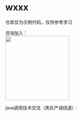 # wxxx

仓库仅为示例代码，仅供参考学习

咨询加入：<br/>
<img src="https://buckettest-file2.oss-cn-shanghai.aliyuncs.com/WX20201125-122159.png" width=200 height=200 />

java调用技术交流（黑灰产请绕道）：<br/>

